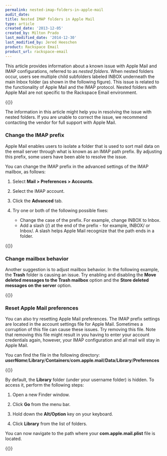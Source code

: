 ```yaml
---
permalink: nested-imap-folders-in-apple-mail
audit_date:
title: Nested IMAP folders in Apple Mail
type: article
created_date: '2013-12-05'
created_by: Milton Prado
last_modified_date: '2014-12-30'
last_modified_by: Jered Heeschen
product: Rackspace Email
product_url: rackspace-email
---
```


This article provides information about a known issue with Apple Mail
and IMAP configurations, referred to as *nested folders*. When nested
folders occur, users see multiple child subfolders labeled INBOX
underneath the main Inbox folder (as shown in the following figure). This issue is related to the
functionality of Apple Mail and the IMAP protocol. Nested folders with
Apple Mail are not specific to the Rackspace Email environment.

{{<image src="Nestedcopy.jpg" alt="" title="">}}

The information in this article might help you in resolving the issue
with nested folders. If you are unable to correct the issue, we
recommend contacting the vendor for full support with Apple Mail.

###  Change the IMAP prefix

Apple Mail enables users to isolate a folder that is used to sort mail
data on the email server through what is known as an IMAP path prefix.
By adjusting this prefix, some users have been able to resolve the
issue.

You can change the IMAP prefix in the advanced settings of the IMAP
mailbox, as follows:

1. Select **Mail > Preferences > Accounts**.
2. Select the IMAP account.
3. Click the **Advanced** tab.
4. Try one or both of the following possible fixes:

    - Change the case of the prefix. For example, change INBOX to Inbox.
    - Add a slash (/) at the end of the prefix - for example, INBOX/ or Inbox/. A slash helps Apple Mail recognize that the path ends in a folder.

{{<image src="2_1.jpg" alt="" title="">}}

###  Change mailbox behavior

Another suggestion is to adjust mailbox behavior. In the following
example, the **Trash** folder is causing an issue. Try enabling and
disabling the **Move deleted messages to the Trash mailbox** option and
the **Store deleted messages on the server** option.

{{<image src="3_2.jpg" alt="" title="">}}

### Reset Apple Mail preferences

You can also try resetting Apple Mail preferences. The IMAP prefix
settings are located in the account settings file for Apple Mail.
Sometimes a corruption of this file can cause these issues. Try
removing this file. Note that removing this file might result in you
having to enter your account credentials again, however, your IMAP
configuration and all mail will stay in Apple Mail.

You can find the file in the following
directory: ***userName***/**Library**/**Containers**/**com.apple.mail**/**Data**/**Library**/**Preferences**

{{<image src="4_39.png" alt="" title="">}}

By default, the **Library** folder (under your username folder)
is hidden. To access it, perform the following steps:

1. Open a new Finder window.

2. Click **Go** from the menu bar.

3. Hold down the **Alt/Option** key on your keyboard.

4. Click **Library** from the list of folders.

You can now navigate to the path where your **com.apple.mail.plist** file is
located.

{{<image src="Library.jpg" alt="" title="">}}
